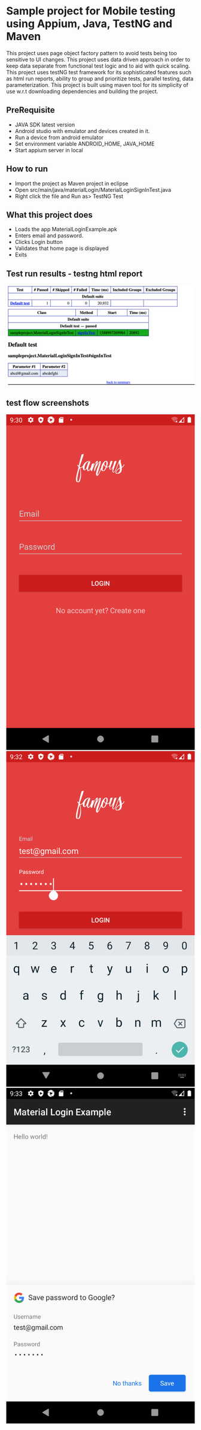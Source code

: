 # Sample project for Mobile testing using Appium, Java, TestNG and Maven
This project uses page object factory pattern to avoid tests being too sensitive to UI changes.
This project uses data driven approach in order to keep data separate from functional test logic and to aid with quick scaling.
This project uses testNG test framework for its sophisticated features such as html run reports, ability to group and prioritize tests, parallel testing, data parameterization.
This project is built using maven tool for its simplicity of use w.r.t downloading dependencies and building the project.

## PreRequisite

- JAVA SDK latest version
- Android studio with emulator and devices created in it.
- Run a device from android emulator
- Set environment variable ANDROID_HOME, JAVA_HOME
- Start appium server in local

## How to run
- Import the project as Maven project in eclipse
- Open src/main/java/materialLogin/MaterialLoginSignInTest.java
- Right click the file and Run as> TestNG Test

## What this project does
- Loads the app MaterialLoginExample.apk
- Enters email and password.
- Clicks Login button
- Validates that home page is displayed
- Exits

## Test run results - testng html report
![picture](test-output/test-result/testResult.png)

## test flow screenshots
![picture](test-output/MaterialLoginScreenshots/loginPage.png)
![picture](test-output/MaterialLoginScreenshots/LoginPagewithKeypad.png)
![picture](test-output/MaterialLoginScreenshots/LoginSuccessPage.png)




